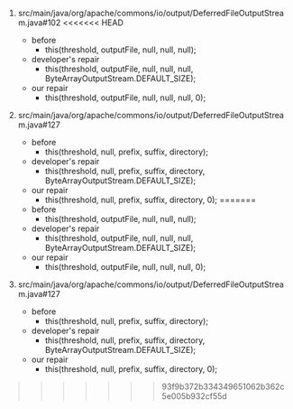 1. src/main/java/org/apache/commons/io/output/DeferredFileOutputStream.java#102
<<<<<<< HEAD
   - before
      - this(threshold, outputFile, null, null, null);
   - developer's repair
      - this(threshold, outputFile, null, null, null, ByteArrayOutputStream.DEFAULT_SIZE);
   - our repair 
      - this(threshold, outputFile, null, null, null, 0);

2. src/main/java/org/apache/commons/io/output/DeferredFileOutputStream.java#127
   - before
      - this(threshold, null, prefix, suffix, directory);
   - developer's repair
      - this(threshold, null, prefix, suffix, directory, ByteArrayOutputStream.DEFAULT_SIZE);
   - our repair 
      - this(threshold, null, prefix, suffix, directory, 0);
=======
    - before
       - this(threshold, outputFile, null, null, null);
    - developer's repair
       - this(threshold, outputFile, null, null, null, ByteArrayOutputStream.DEFAULT_SIZE);
    - our repair 
       - this(threshold, outputFile, null, null, null, 0);

2. src/main/java/org/apache/commons/io/output/DeferredFileOutputStream.java#127
    - before
       - this(threshold, null, prefix, suffix, directory);
    - developer's repair
       - this(threshold, null, prefix, suffix, directory, ByteArrayOutputStream.DEFAULT_SIZE);
    - our repair 
       - this(threshold, null, prefix, suffix, directory, 0);
>>>>>>> 93f9b372b334349651062b362c5e005b932cf55d
